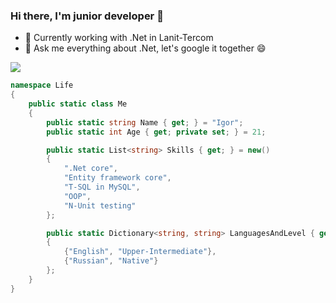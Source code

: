 ### Hi there, I'm junior developer 👋
- 🔭 Currently working with .Net in Lanit-Tercom
- 💬 Ask me everything about .Net, let's google it together 😄

<a href="https://github.com/anuraghazra/github-readme-stats">
  <img align="center" src="https://github-readme-stats.vercel.app/api/top-langs/?username=tiove&langs_count=7" />
</a>

```C#
namespace Life
{
    public static class Me
    {
        public static string Name { get; } = "Igor";
        public static int Age { get; private set; } = 21;

        public static List<string> Skills { get; } = new()
        {
            ".Net core",
            "Entity framework core",
            "T-SQL in MySQL",
            "OOP",
            "N-Unit testing"
        };

        public static Dictionary<string, string> LanguagesAndLevel { get; } = new()
        {
            {"English", "Upper-Intermediate"},
            {"Russian", "Native"}
        };
    }
}
```
